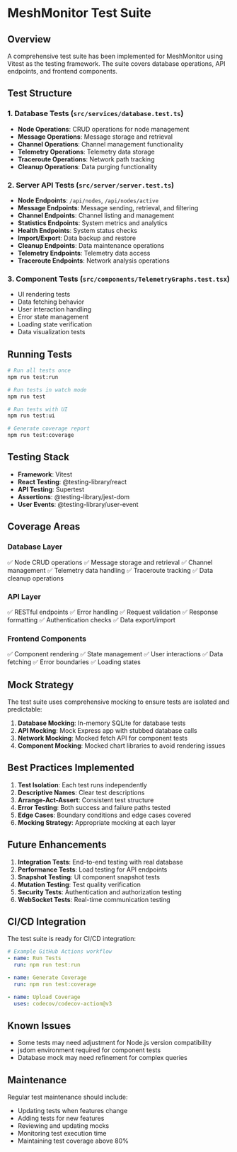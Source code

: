 # MeshMonitor Test Suite

## Overview
A comprehensive test suite has been implemented for MeshMonitor using Vitest as the testing framework. The suite covers database operations, API endpoints, and frontend components.

## Test Structure

### 1. Database Tests (`src/services/database.test.ts`)
- **Node Operations**: CRUD operations for node management
- **Message Operations**: Message storage and retrieval
- **Channel Operations**: Channel management functionality
- **Telemetry Operations**: Telemetry data storage
- **Traceroute Operations**: Network path tracking
- **Cleanup Operations**: Data purging functionality

### 2. Server API Tests (`src/server/server.test.ts`)
- **Node Endpoints**: `/api/nodes`, `/api/nodes/active`
- **Message Endpoints**: Message sending, retrieval, and filtering
- **Channel Endpoints**: Channel listing and management
- **Statistics Endpoints**: System metrics and analytics
- **Health Endpoints**: System status checks
- **Import/Export**: Data backup and restore
- **Cleanup Endpoints**: Data maintenance operations
- **Telemetry Endpoints**: Telemetry data access
- **Traceroute Endpoints**: Network analysis operations

### 3. Component Tests (`src/components/TelemetryGraphs.test.tsx`)
- UI rendering tests
- Data fetching behavior
- User interaction handling
- Error state management
- Loading state verification
- Data visualization tests

## Running Tests

```bash
# Run all tests once
npm run test:run

# Run tests in watch mode
npm run test

# Run tests with UI
npm run test:ui

# Generate coverage report
npm run test:coverage
```

## Testing Stack

- **Framework**: Vitest
- **React Testing**: @testing-library/react
- **API Testing**: Supertest
- **Assertions**: @testing-library/jest-dom
- **User Events**: @testing-library/user-event

## Coverage Areas

### Database Layer
✅ Node CRUD operations
✅ Message storage and retrieval
✅ Channel management
✅ Telemetry data handling
✅ Traceroute tracking
✅ Data cleanup operations

### API Layer
✅ RESTful endpoints
✅ Error handling
✅ Request validation
✅ Response formatting
✅ Authentication checks
✅ Data export/import

### Frontend Components
✅ Component rendering
✅ State management
✅ User interactions
✅ Data fetching
✅ Error boundaries
✅ Loading states

## Mock Strategy

The test suite uses comprehensive mocking to ensure tests are isolated and predictable:

1. **Database Mocking**: In-memory SQLite for database tests
2. **API Mocking**: Mock Express app with stubbed database calls
3. **Network Mocking**: Mocked fetch API for component tests
4. **Component Mocking**: Mocked chart libraries to avoid rendering issues

## Best Practices Implemented

1. **Test Isolation**: Each test runs independently
2. **Descriptive Names**: Clear test descriptions
3. **Arrange-Act-Assert**: Consistent test structure
4. **Error Testing**: Both success and failure paths tested
5. **Edge Cases**: Boundary conditions and edge cases covered
6. **Mocking Strategy**: Appropriate mocking at each layer

## Future Enhancements

1. **Integration Tests**: End-to-end testing with real database
2. **Performance Tests**: Load testing for API endpoints
3. **Snapshot Testing**: UI component snapshot tests
4. **Mutation Testing**: Test quality verification
5. **Security Tests**: Authentication and authorization testing
6. **WebSocket Tests**: Real-time communication testing

## CI/CD Integration

The test suite is ready for CI/CD integration:

```yaml
# Example GitHub Actions workflow
- name: Run Tests
  run: npm run test:run

- name: Generate Coverage
  run: npm run test:coverage

- name: Upload Coverage
  uses: codecov/codecov-action@v3
```

## Known Issues

- Some tests may need adjustment for Node.js version compatibility
- jsdom environment required for component tests
- Database mock may need refinement for complex queries

## Maintenance

Regular test maintenance should include:
- Updating tests when features change
- Adding tests for new features
- Reviewing and updating mocks
- Monitoring test execution time
- Maintaining test coverage above 80%